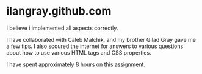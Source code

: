 ilangray.github.com
===================


I believe i implemented all aspects correctly.

I have collaborated with Caleb Malchik, and my brother Gilad Gray gave me a few tips. I also scoured the internet for answers to various questions about how to use various HTML tags and CSS properties.

I have spent approximately 8 hours on this assignment.